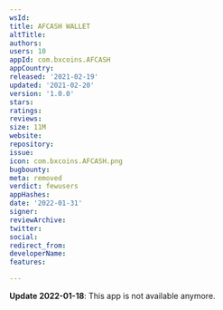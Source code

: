 ```yaml
---
wsId: 
title: AFCASH WALLET
altTitle: 
authors: 
users: 10
appId: com.bxcoins.AFCASH
appCountry: 
released: '2021-02-19'
updated: '2021-02-20'
version: '1.0.0'
stars: 
ratings: 
reviews: 
size: 11M
website: 
repository: 
issue: 
icon: com.bxcoins.AFCASH.png
bugbounty: 
meta: removed
verdict: fewusers
appHashes: 
date: '2022-01-31'
signer: 
reviewArchive: 
twitter: 
social: 
redirect_from: 
developerName: 
features: 

---
```


**Update 2022-01-18**: This app is not available anymore.

